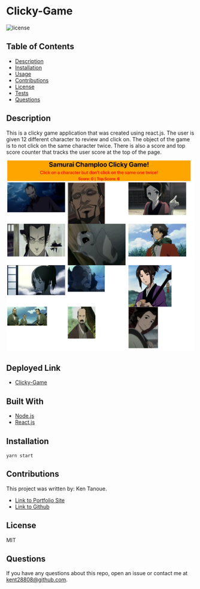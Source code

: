 # Clicky-Game

![license](https://img.shields.io/badge/license-MIT-blue.svg) 

## Table of Contents

* [Description](#description)
* [Installation](#installation)
* [Usage](#usage)
* [Contributions](#contributions)
* [License](#license)
* [Tests](#tests)
* [Questions](#questions)


## Description

This is a clicky game application that was created using react.js.  The user is given 12 different character to review and click on.  The object of the game is to not click on the same character twice.  There is also a score and top score counter that tracks the user score at the top of the page.

![Clicky-Game](https://github.com/kent28808/Clicky-Game/blob/main/public/app.png)

## Deployed Link
* [Clicky-Game](https://kent28808.github.io/Clicky-Game/)


## Built With
* [Node.js](https://nodejs.org/en/)
* [React.js](https://reactjs.org/)



## Installation

```
yarn start
```


## Contributions

This project was written by: Ken Tanoue.
- [Link to Portfolio Site](https://kent28808.github.io/KT-Portfolio/)
- [Link to Github](https://github.com/kent28808/)

   
## License

MIT

## Questions



If you have any questions about this repo, open an issue or contact me at kent28808@github.com.

